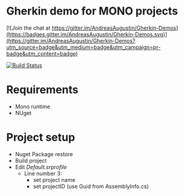 Gherkin demo for MONO projects
=======

[![Join the chat at https://gitter.im/AndreasAugustin/Gherkin-Demos](https://badges.gitter.im/AndreasAugustin/Gherkin-Demos.svg)](https://gitter.im/AndreasAugustin/Gherkin-Demos?utm_source=badge&utm_medium=badge&utm_campaign=pr-badge&utm_content=badge)

[![Build Status](https://travis-ci.org/AndreasAugustin/Gherkin-Demos-mono.svg?branch=master)](https://travis-ci.org/AndreasAugustin/Gherkin-Demos-mono)

# Requirements
- Mono runtime
- NUget

# Project setup
- Nuget Package restore
- Build project
- Edit *Default.srprofile*
    - Line number 3:
        - set project name
        - set projectID (use Guid from AssemblyInfo.cs)